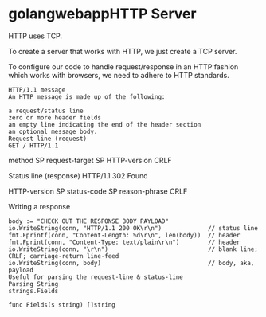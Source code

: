 # golangwebappHTTP Server
HTTP uses TCP.

To create a server that works with HTTP, we just create a TCP server.

To configure our code to handle request/response in an HTTP fashion which works with browsers, we need to adhere to HTTP standards.
```
HTTP/1.1 message
An HTTP message is made up of the following:

a request/status line
zero or more header fields
an empty line indicating the end of the header section
an optional message body.
Request line (request)
GET / HTTP/1.1
```
method SP request-target SP HTTP-version CRLF

Status line (response)
HTTP/1.1 302 Found

HTTP-version SP status-code SP reason-phrase CRLF

Writing a response
```
body := "CHECK OUT THE RESPONSE BODY PAYLOAD"
io.WriteString(conn, "HTTP/1.1 200 OK\r\n") 			// status line
fmt.Fprintf(conn, "Content-Length: %d\r\n", len(body)) 	// header
fmt.Fprint(conn, "Content-Type: text/plain\r\n") 		// header
io.WriteString(conn, "\r\n") 							// blank line; CRLF; carriage-return line-feed
io.WriteString(conn, body) 								// body, aka, payload
Useful for parsing the request-line & status-line
Parsing String
strings.Fields

func Fields(s string) []string
```
